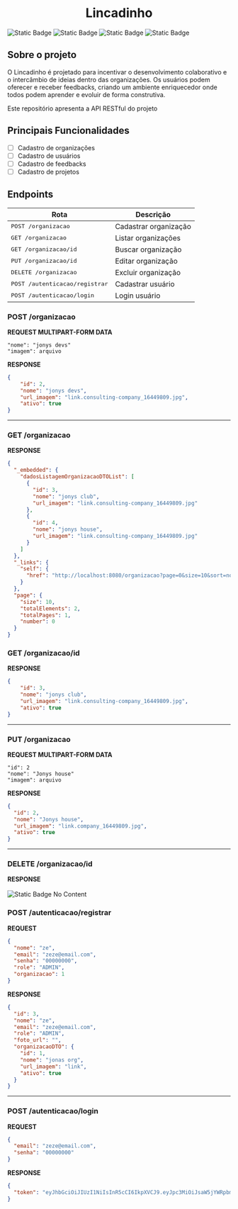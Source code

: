 <h1 align="center" style="font-weight: bold;">Lincadinho</h1>


![Static Badge](https://img.shields.io/badge/Java-orange?style=for-the-badge)
![Static Badge](https://img.shields.io/badge/Spring-green?style=for-the-badge)
![Static Badge](https://img.shields.io/badge/MySQL-blue?style=for-the-badge)
![Static Badge](https://img.shields.io/badge/AWS-16537e?style=for-the-badge)



## Sobre o projeto

O Lincadinho é projetado para incentivar o desenvolvimento colaborativo e o intercâmbio de ideias dentro das organizações. Os usuários podem oferecer e receber feedbacks, criando um ambiente enriquecedor onde todos podem aprender e evoluir de forma construtiva.

Este repositório apresenta a API RESTful do projeto

## Principais Funcionalidades
- [ ] Cadastro de organizações 
- [ ] Cadastro de usuários
- [ ] Cadastro de feedbacks
- [ ] Cadastro de projetos 

## Endpoints

| Rota                                     | Descrição             |
|------------------------------------------|-----------------------|
| <kbd>POST /organizacao</kbd>             | Cadastrar organização |
| <kbd>GET /organizacao </kbd>             | Listar organizações   |
| <kbd>GET /organizacao/id </kbd>          | Buscar organização    |
| <kbd>PUT /organizacao/id </kbd>          | Editar organização    |
| <kbd>DELETE /organizacao </kbd>          | Excluir organização   |
| <kbd>POST /autenticacao/registrar </kbd> | Cadastrar usuário     |
| <kbd>POST /autenticacao/login </kbd>     | Login usuário         |

<h3 id="post-organizacao-detalhes">POST /organizacao</h3>

**REQUEST MULTIPART-FORM DATA**
```
"nome": "jonys devs"
"imagem": arquivo
```
**RESPONSE**
```json
{
	"id": 2,
	"nome": "jonys devs",
	"url_imagem": "link.consulting-company_16449809.jpg",
	"ativo": true
}
```
***
<h3 id="get-organizacao-lista-detalhes">GET /organizacao</h3>

**RESPONSE**
```json
{
  "_embedded": {
    "dadosListagemOrganizacaoDTOList": [
      {
        "id": 3,
        "nome": "jonys club",
        "url_imagem": "link.consulting-company_16449809.jpg"
      },
      {
        "id": 4,
        "nome": "jonys house",
        "url_imagem": "link.consulting-company_16449809.jpg"
      }
    ]
  },
  "_links": {
    "self": {
      "href": "http://localhost:8080/organizacao?page=0&size=10&sort=nome,asc"
    }
  },
  "page": {
    "size": 10,
    "totalElements": 2,
    "totalPages": 1,
    "number": 0
  }
}
```
<h3 id="get-organizacao-busca-detalhes">GET /organizacao/id</h3>

**RESPONSE**
```json
{
	"id": 3,
	"nome": "jonys club",
	"url_imagem": "link.consulting-company_16449809.jpg",
	"ativo": true
}
```

***
<h3 id="put-organizacao-detalhes">PUT /organizacao</h3>

**REQUEST MULTIPART-FORM DATA**
```
"id": 2
"nome": "Jonys house"
"imagem": arquivo
```

**RESPONSE**
```json
{
  "id": 2,
  "nome": "Jonys house",
  "url_imagem": "link.company_16449809.jpg",
  "ativo": true
}
```
***
<h3 id="delete-organizacao-detalhes">DELETE /organizacao/id</h3>

**RESPONSE**<br><br>
![Static Badge](https://img.shields.io/badge/204-green) No Content

<h3 id="post-autenticacao-registrar">POST /autenticacao/registrar</h3>

**REQUEST**
```json
{
  "nome": "ze",
  "email": "zeze@email.com",
  "senha": "00000000",
  "role": "ADMIN",
  "organizacao": 1
}
```

**RESPONSE**
```json
{
  "id": 3,
  "nome": "ze",
  "email": "zeze@email.com",
  "role": "ADMIN",
  "foto_url": "",
  "organizacaoDTO": {
    "id": 1,
    "nome": "jonas org",
    "url_imagem": "link",
    "ativo": true
  }
}
```
***

<h3 id="post-autenticacao-login">POST /autenticacao/login</h3>

**REQUEST**
```json
{
  "email": "zeze@email.com",
  "senha": "00000000"
}
```

**RESPONSE**
```json
{
  "token": "eyJhbGciOiJIUzI1NiIsInR5cCI6IkpXVCJ9.eyJpc3MiOiJsaW5jYWRpbmhvLWFwaSIsInN1YiI6InplemVAZW1haWwuY29tIiwiZXhwIjoxNzM0MjE1NTM1fQ.YMgqCSTAOyE74e3_Hiu0EGspnvQw_jEtOHSfKnR9kIE"
}
```




